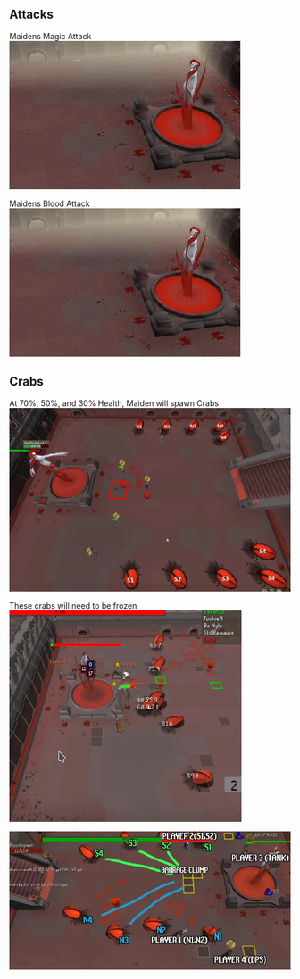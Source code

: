 
## Attacks
Maidens Magic Attack \
![](/assets/img/Maiden-4.gif)

Maidens Blood Attack \
![](/assets/img/Maiden-4.gif)








## Crabs
At 70%, 50%, and 30% Health, Maiden will spawn Crabs \
![](/assets/img/Maiden-4.png)

These crabs will need to be frozen \
![](/assets/img/fight-overview-2.png)



![](/assets/img/fight-overview-4.png)